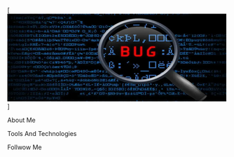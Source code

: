 [![Header](https://github.com/Qipy87/Qipy87/blob/main/assets/imgonline-com-ua-Resize-j3fLxkjsgCp0L.png)]

About Me

Tools And Technologies

Follwow Me